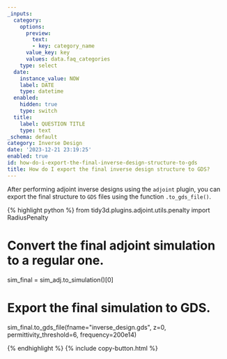 ```yaml
---
_inputs:
  category:
    options:
      preview:
        text:
        - key: category_name
      value_key: key
      values: data.faq_categories
    type: select
  date:
    instance_value: NOW
    label: DATE
    type: datetime
  enabled:
    hidden: true
    type: switch
  title:
    label: QUESTION TITLE
    type: text
_schema: default
category: Inverse Design
date: '2023-12-21 23:19:25'
enabled: true
id: how-do-i-export-the-final-inverse-design-structure-to-gds
title: How do I export the final inverse design structure to GDS?
---
```


<div><p>After performing adjoint inverse designs using the <code>adjoint</code> plugin, you can export the final structure to <code>GDS</code> files using the function <code>.to_gds_file()</code>.</p><div markdown class="code-snippet">{% highlight python %}
from tidy3d.plugins.adjoint.utils.penalty import RadiusPenalty

# Convert the final adjoint simulation to a regular one.
sim_final = sim_adj.to_simulation()[0]

# Export the final simulation to GDS.
sim_final.to_gds_file(fname="inverse_design.gds", z=0, permittivity_threshold=6, frequency=200e14)

{% endhighlight %}
{% include copy-button.html %}</div><p> </p></div>

<div> </div>

<div> </div>